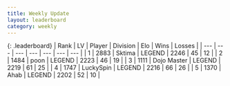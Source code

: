 ```yaml
---
title: Weekly Update
layout: leaderboard
category: weekly
---
```


{: .leaderboard}
| Rank | LV | Player | Division | Elo | Wins | Losses |
| --- | --- | --- | --- | --- | --- | --- |
| <span data-change="1">1</span> | 2883 | <span title="ID: 353063">Sktima</span> | LEGEND | <span data-change="-90">2246</span> | <span data-change="-158">45</span> | <span data-change="-45">12</span> |
| <span data-change="-1">2</span> | 1484 | <span title="ID: 540690">poon</span> | LEGEND | <span data-change="-138">2223</span> | <span data-change="-74">46</span> | <span data-change="-25">19</span> |
| <span data-change="16">3</span> | 1111 | <span title="ID: 431504">Dojo Master</span> | LEGEND | <span data-change="-28">2219</span> | <span data-change="1">61</span> | <span data-change="1">25</span> |
| <span data-change="5">4</span> | 1747 | <span title="ID: 498412">LuckySpin</span> | LEGEND | <span data-change="-99">2216</span> | <span data-change="-64">66</span> | <span data-change="-30">26</span> |
| <span data-change="100">5</span> | 1370 | <span title="ID: 402846">Ahab</span> | LEGEND | <span data-change="93">2202</span> | <span data-change="12">52</span> | <span data-change="3">10</span> |